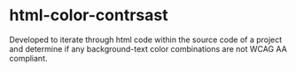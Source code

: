 # html-color-contrsast
Developed to iterate through html code within the source code of a project and determine if any background-text color combinations are not WCAG AA compliant. 

